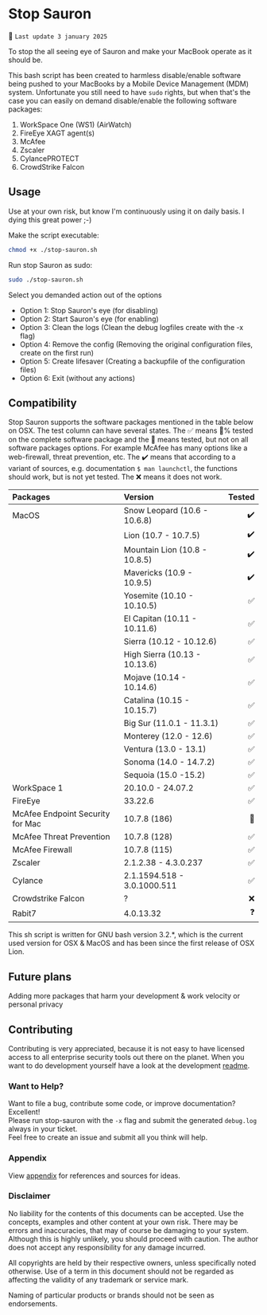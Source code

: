 # Stop Sauron

:red_circle: `Last update 3 january 2025`

To stop the all seeing eye of Sauron and make your MacBook operate as it should be.

This bash script has been created to harmless disable/enable software being pushed to your MacBooks by a Mobile Device Management (MDM) system.
Unfortunate you still need to have `sudo` rights, but when that's the case you can easily on demand disable/enable the following software packages:

1. WorkSpace One (WS1) (AirWatch)
2. FireEye XAGT agent(s)
3. McAfee
4. Zscaler
5. CylancePROTECT
6. CrowdStrike Falcon

## Usage

Use at your own risk, but know I'm continuously using it on daily basis. I dying this great power ;-)

Make the script executable:

```zsh
chmod +x ./stop-sauron.sh

```

Run stop Sauron as sudo:

```zsh
sudo ./stop-sauron.sh

```

Select you demanded action out of the options

* Option 1: Stop Sauron's eye (for disabling)
* Option 2: Start Sauron's eye (for enabling)
* Option 3: Clean the logs (Clean the debug logfiles create with the -x flag)
* Option 4: Remove the config (Removing the original configuration files, create on the first run)
* Option 5: Create lifesaver (Creating a backupfile of the configuration files)
* Option 6: Exit (without any actions)


## Compatibility

Stop Sauron supports the software packages mentioned in the table below on OSX. The test column can have several states. The :white_check_mark: means :100:% tested on the complete software package and the :small_red_triangle_down: means tested, but not on all software packages options. For example McAfee has many options like a web-firewall, threat prevention, etc. The :heavy_check_mark: means that according to a variant of sources, e.g. documentation `$ man launchctl`, the functions should work, but is not yet tested. The :x: means it does not work.

| Packages | Version | Tested |
| :--- | :--- | ---: |
| MacOS | Snow Leopard (10.6 - 10.6.8) | :heavy_check_mark: |
|  | Lion (10.7 - 10.7.5) | :heavy_check_mark: |
|  | Mountain Lion (10.8 - 10.8.5) | :heavy_check_mark: |
|  | Mavericks (10.9 - 10.9.5) | :heavy_check_mark: |
|  | Yosemite (10.10 - 10.10.5) | :white_check_mark: |
|  | El Capitan (10.11 - 10.11.6) | :white_check_mark: |
|  | Sierra (10.12 - 10.12.6) | :white_check_mark: |
|  | High Sierra (10.13 - 10.13.6) | :white_check_mark: |
|  | Mojave (10.14 - 10.14.6) | :white_check_mark: |
|  | Catalina (10.15 - 10.15.7) | :white_check_mark: |
|  | Big Sur (11.0.1 - 11.3.1) | :white_check_mark: |
|  | Monterey (12.0 - 12.6) | :white_check_mark: |
|  | Ventura (13.0 - 13.1) | :white_check_mark: |
|  | Sonoma (14.0 - 14.7.2) | :white_check_mark: |
|  | Sequoia (15.0 -15.2) | :white_check_mark: |
| WorkSpace 1 | 20.10.0 - 24.07.2 | :white_check_mark: |
| FireEye | 33.22.6 | :white_check_mark: |
| McAfee Endpoint Security for Mac | 10.7.8 (186) | :small_red_triangle_down: |
| McAfee Threat Prevention | 10.7.8 (128) | :white_check_mark: |
| McAfee Firewall | 10.7.8 (115) | :white_check_mark: |
| Zscaler | 2.1.2.38 - 4.3.0.237 | :white_check_mark: |
| Cylance | 2.1.1594.518 - 3.0.1000.511 | :white_check_mark: |
| Crowdstrike Falcon | ? | :x: |
| Rabit7 | 4.0.13.32 | :question: |

This sh script is written for GNU bash version 3.2.*, which is the current used version for OSX & MacOS and has been since the first release of OSX Lion.

## Future plans

Adding more packages that harm your development & work velocity or personal privacy

## Contributing

Contributing is very appreciated, because it is not easy to have licensed access to all enterprise security tools out there on the planet.
When you want to do development yourself have a look at the development [readme](https://github.com/tr3kl0v/stop-sauron/blob/main/development/DEVELOPMENT.md).

### Want to Help?

Want to file a bug, contribute some code, or improve documentation? Excellent!  
Please run stop-sauron with the `-x` flag and submit the generated `debug.log` always in your ticket.  
Feel free to create an issue and submit all you think will help.

### Appendix

View [appendix](https://github.com/tr3kl0v/stop-sauron/blob/main/APPENDIX.md) for references and sources for ideas.

### Disclaimer

No liability for the contents of this documents can be accepted. Use the concepts, examples and other content at your own risk. There may be errors and inaccuracies, that may of course be damaging to your system. Although this is highly unlikely, you should proceed with caution. The author does not accept any responsibility for any damage incurred.

All copyrights are held by their respective owners, unless specifically noted otherwise. Use of a term in this document should not be regarded as affecting the validity of any trademark or service mark.

Naming of particular products or brands should not be seen as endorsements.
